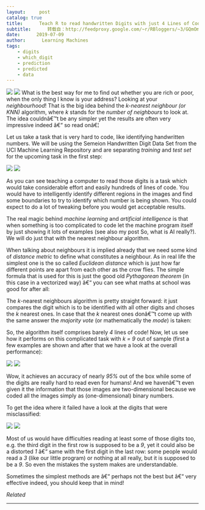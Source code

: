 ```yaml
---
layout:     post
catalog: true
title:      Teach R to read handwritten Digits with just 4 Lines of Code
subtitle:      转载自：http://feedproxy.google.com/~r/RBloggers/~3/GQmOm0-28U8/
date:      2019-07-09
author:      Learning Machines
tags:
    - digits
    - which_digit
    - prediction
    - predicted
    - data
---
```











![](https://i0.wp.com/blog.ephorie.de/wp-content/uploads/2019/04/pen-1019814_1280-e1554104725304-143x300.jpg?resize=143%2C300&is-pending-load=1)
![](https://i0.wp.com/blog.ephorie.de/wp-content/uploads/2019/04/pen-1019814_1280-e1554104725304-143x300.jpg?resize=143%2C300)
What is the best way for me to find out whether you are rich or poor, when the only thing I know is your address? Looking at your *neighbourhood*! That is the big idea behind the *k-nearest neighbour (or KNN)* algorithm, where *k* stands for the *number of neighbours* to look at. The idea couldnâ€™t be any simpler yet the results are often very impressive indeed â€“ so read onâ€¦

Let us take a task that is very hard to code, like identifying handwritten numbers. We will be using the Semeion Handwritten Digit Data Set from the UCI Machine Learning Repository and are separating *training* and *test set* for the upcoming task in the first step:

![](https://i0.wp.com/blog.ephorie.de/wp-content/uploads/2019/04/KNN-840x600.png?w=450&is-pending-load=1)
![](https://i0.wp.com/blog.ephorie.de/wp-content/uploads/2019/04/KNN-840x600.png?w=450)


As you can see teaching a computer to read those digits is a task which would take considerable effort and easily hundreds of lines of code. You would have to intelligently identify different regions in the images and find some boundaries to try to identify which number is being shown. You could expect to do a lot of tweaking before you would get acceptable results.

The real magic behind *machine learning* and *artificial intelligence* is that when something is too complicated to code let the machine program itself by just showing it lots of examples (see also my post So, what is AI really?). We will do just that with the nearest neighbour algorithm.

When talking about neighbours it is implied already that we need some kind of *distance metric* to define what constitutes a neighbour. As in real life the simplest one is the so called *Euclidean distance* which is just how far different points are apart from each other as the crow flies. The simple formula that is used for this is just the good old *Pythagorean theorem* (in this case in a vectorized way) â€“ you can see what maths at school was good for after all:

The *k*-nearest neighbours algorithm is pretty straight forward: it just compares the digit which is to be identified with all other digits and choses the *k* nearest ones. In case that the *k* nearest ones donâ€™t come up with the same answer the *majority vote* (or mathematically the *mode*) is taken:

So, the algorithm itself comprises barely *4* lines of code! Now, let us see how it performs on this complicated task with *k = 9* out of sample (first a few examples are shown and after that we have a look at the overall performance):

![](https://i1.wp.com/blog.ephorie.de/wp-content/uploads/2019/04/KNN2-840x600.png?w=450&is-pending-load=1)
![](https://i1.wp.com/blog.ephorie.de/wp-content/uploads/2019/04/KNN2-840x600.png?w=450)


Wow, it achieves an accuracy of nearly *95%* out of the box while some of the digits are really hard to read even for humans! And we havenâ€™t even given it the information that those images are two-dimensional because we coded all the images simply as (one-dimensional) binary numbers.

To get the idea where it failed have a look at the digits that were misclassified:

![](https://i1.wp.com/blog.ephorie.de/wp-content/uploads/2019/04/KNN3-840x600.png?w=450&is-pending-load=1)
![](https://i1.wp.com/blog.ephorie.de/wp-content/uploads/2019/04/KNN3-840x600.png?w=450)


Most of us would have difficulties reading at least some of those digits too, e.g. the third digit in the first row is supposed to be a *9*, yet it could also be a distorted *1* â€“ same with the first digit in the last row: some people would read a *3* (like our little program) or nothing at all really, but it is supposed to be a *9*. So even the mistakes the system makes are understandable.

Sometimes the simplest methods are â€“ perhaps not the best but â€“ very effective indeed, you should keep that in mind!


*Related*







---
